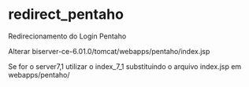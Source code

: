 # redirect_pentaho

Redirecionamento do Login Pentaho

Alterar biserver-ce-6.01.0/tomcat/webapps/pentaho/index.jsp

Se for o server7,1 utilizar o index_7_1 substituindo o arquivo index.jsp em webapps/pentaho/
